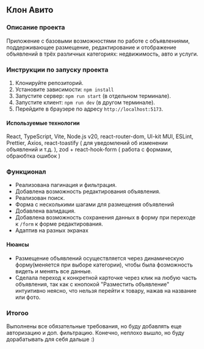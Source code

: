## Клон Авито 

### Описание проекта
Приложение с базовыми возможностями по работе с объявлениями, поддерживающее размещение, редактирование и отображение объявлений в трёх различных категориях: недвижимость, авто и услуги.

### Инструкции по запуску проекта
1.  Клонируйте репозиторий.
2.  Установите зависимости: `npm install`
3.  Запустите сервер: `npm run start` (в отдельном терминале).
4.  Запустите клиент: `npm run dev` (в другом терминале).
5.  Перейдите в браузере по адресу `http://localhost:5173`.

#### Используемые технологии
React, TypeScript, Vite, Node.js v20, react-router-dom, UI-kit MUI, ESLint, Prettier, Axios, react-toastify ( для уведомлений об изменении объявлений и т.д. ), zod + react-hook-form ( работа с формами, обраюбтка ошибок )

### Функционал
*   Реализована пагинация и фильтрация.
*   Добавлена возможность редактирования объявления.
*   Реализован поиск.
*   Форма с несколькими шагами для размещения объявлений
*   Добавлена валидация.
*   Добавлена возможность сохранения данных в форму при переходе к `/form` к форме редактирования.
*   Адаптив на разных экранах

#### Нюансы
*   Размещение объявлений осуществляется через динамическую форму(меняется при выборе категории), чтобы была фозможность видеть и менять все данные.
*   Сделала переход к конкретной карточке через клик на любую часть объявления, так как с кнопокой "Разместить объявление" интуитивно неясно, что нельзя перейти к товару, нажав на название или фото.

### Итогоо
Выполнены все обязательные требования, но буду добавлять еще авторизацию и доп. фильтрацию. Конечно, неплохо вышло, но буду дорабатывать для себя дальше :)
